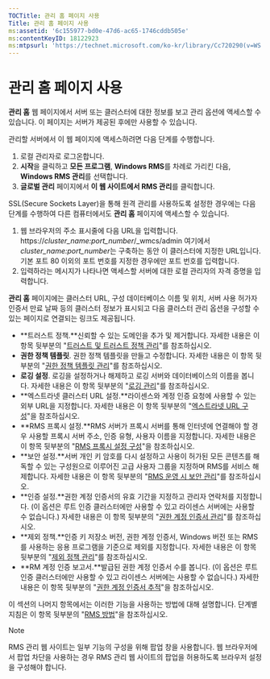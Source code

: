 ```yaml
---
TOCTitle: 관리 홈 페이지 사용
Title: 관리 홈 페이지 사용
ms:assetid: '6c155977-bd0e-47d6-ac65-1746cddb505e'
ms:contentKeyID: 18122923
ms:mtpsurl: 'https://technet.microsoft.com/ko-kr/library/Cc720290(v=WS.10)'
---
```


관리 홈 페이지 사용
===================

**관리 홈** 웹 페이지에서 서버 또는 클러스터에 대한 정보를 보고 관리 옵션에 액세스할 수 있습니다. 이 페이지는 서버가 제공된 후에만 사용할 수 있습니다.

관리할 서버에서 이 웹 페이지에 액세스하려면 다음 단계를 수행합니다.

1.  로컬 관리자로 로그온합니다.
2.  **시작**을 클릭하고 **모든 프로그램**, **Windows RMS**를 차례로 가리킨 다음, **Windows RMS 관리**를 선택합니다.
3.  **글로벌 관리** 페이지에서 **이 웹 사이트에서 RMS 관리**를 클릭합니다.

SSL(Secure Sockets Layer)을 통해 원격 관리를 사용하도록 설정한 경우에는 다음 단계를 수행하여 다른 컴퓨터에서도 **관리 홈** 페이지에 액세스할 수 있습니다.

1.  웹 브라우저의 주소 표시줄에 다음 URL을 입력합니다.
    https://*cluster\_name:port\_number*/\_wmcs/admin
    여기에서 *cluster\_name:port\_number*는 구축하는 동안 이 클러스터에 지정한 URL입니다. 기본 포트 80 이외의 포트 번호를 지정한 경우에만 포트 번호를 입력합니다.
2.  입력하라는 메시지가 나타나면 액세스할 서버에 대한 로컬 관리자의 자격 증명을 입력합니다.

**관리 홈** 페이지에는 클러스터 URL, 구성 데이터베이스 이름 및 위치, 서버 사용 허가자 인증서 만료 날짜 등의 클러스터 정보가 표시되고 다음 클러스터 관리 옵션을 구성할 수 있는 페이지로 연결되는 링크도 제공됩니다.

-   **트러스트 정책.**신뢰할 수 있는 도메인을 추가 및 제거합니다. 자세한 내용은 이 항목 뒷부분의 "[트러스트 및 트러스트 정책 관리](https://technet.microsoft.com/1c96ee74-fd28-4511-be21-087e2b04c3ee)"를 참조하십시오.
-   **권한 정책 템플릿**. 권한 정책 템플릿을 만들고 수정합니다. 자세한 내용은 이 항목 뒷부분의 "[권한 정책 템플릿 관리](https://technet.microsoft.com/718286dc-3399-4556-96c9-ec3a33d31877)"를 참조하십시오.
-   **로깅 설정**. 로깅을 설정하거나 해제하고 로깅 서버와 데이터베이스의 이름을 봅니다. 자세한 내용은 이 항목 뒷부분의 "[로깅 관리](https://technet.microsoft.com/8fccfc57-2135-494e-8e44-f6191bf5e4a0)"를 참조하십시오.
-   **엑스트라넷 클러스터 URL 설정.**라이센스와 계정 인증 요청에 사용할 수 있는 외부 URL을 지정합니다. 자세한 내용은 이 항목 뒷부분의 "[엑스트라넷 URL 구성](https://technet.microsoft.com/88fec9ff-c96c-4d20-8856-0485e7507572)"을 참조하십시오.
-   **RMS 프록시 설정.**RMS 서버가 프록시 서버를 통해 인터넷에 연결해야 할 경우 사용할 프록시 서버 주소, 인증 유형, 사용자 이름을 지정합니다. 자세한 내용은 이 항목 뒷부분의 "[RMS 프록시 설정 구성](https://technet.microsoft.com/179d2970-62e9-4487-aa5b-f4334234991e)"을 참조하십시오.
-   **보안 설정.**서버 개인 키 암호를 다시 설정하고 사용이 허가된 모든 콘텐츠를 해독할 수 있는 구성원으로 이루어진 고급 사용자 그룹을 지정하며 RMS를 서비스 해제합니다. 자세한 내용은 이 항목 뒷부분의 "[RMS 운영 시 보안 관리](https://technet.microsoft.com/62050812-de4f-4392-8d63-f2f89aa01ed4)"를 참조하십시오.
-   **인증 설정.**권한 계정 인증서의 유효 기간을 지정하고 관리자 연락처를 지정합니다. (이 옵션은 루트 인증 클러스터에만 사용할 수 있고 라이센스 서버에는 사용할 수 없습니다.) 자세한 내용은 이 항목 뒷부분의 "[권한 계정 인증서 관리](https://technet.microsoft.com/49c5c2ba-e197-4e4b-b3b3-b3248f068bcc)"를 참조하십시오.
-   **제외 정책.**인증 키 저장소 버전, 권한 계정 인증서, Windows 버전 또는 RMS를 사용하는 응용 프로그램을 기준으로 제외를 지정합니다. 자세한 내용은 이 항목 뒷부분의 "[제외 정책 관리](https://technet.microsoft.com/ee31e099-e095-4648-95da-0009fbeb48cb)"를 참조하십시오.
-   **RM 계정 인증 보고서.**발급된 권한 계정 인증서 수를 봅니다. (이 옵션은 루트 인증 클러스터에만 사용할 수 있고 라이센스 서버에는 사용할 수 없습니다.) 자세한 내용은 이 항목 뒷부분의 "[권한 계정 인증서 추적](https://technet.microsoft.com/5bb0f3cf-fc44-4e60-a93f-c789d6f8a902)"을 참조하십시오.

이 섹션의 나머지 항목에서는 이러한 기능을 사용하는 방법에 대해 설명합니다. 단계별 지침은 이 항목 뒷부분의 "[RMS 방법](https://technet.microsoft.com/82032075-f361-438f-a2c4-93ab29ae6cff)"을 참조하십시오.

> [!NOTE]   
> RMS 관리 웹 사이트는 일부 기능의 구성을 위해 팝업 창을 사용합니다. 웹 브라우저에서 팝업 차단을 사용하는 경우 RMS 관리 웹 사이트의 팝업을 허용하도록 브라우저 설정을 구성해야 합니다. 
